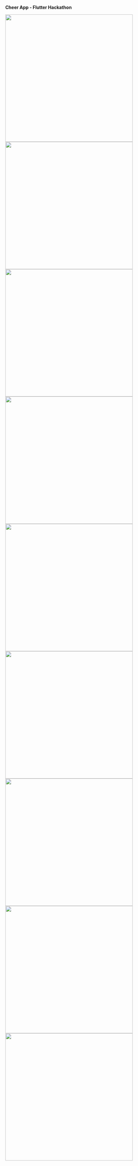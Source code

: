 **Cheer App - Flutter Hackathon**


<img src="https://user-images.githubusercontent.com/58719777/153759089-976197f6-039b-4071-9fa5-20615eb5b342.png" width="400"/>
<img src="https://user-images.githubusercontent.com/58719777/153759093-929c99d8-22b3-4052-af00-c0e44d38b5ac.png" width="400"/>
<img src="https://user-images.githubusercontent.com/58719777/153759094-127fdfaf-2ba0-43c6-96d1-8c34438f46ce.png" width="400"/>
<img src="https://user-images.githubusercontent.com/58719777/153759095-18cd37bf-f611-4c0e-9a73-004893aadb3f.png" width="400"/>
<img src="https://user-images.githubusercontent.com/58719777/153759113-61ad4e91-9422-4ba5-8cc8-0f3c421ad47d.png" width="400"/>
<img src="https://user-images.githubusercontent.com/58719777/153759114-1403acd5-5b69-447a-987d-7389bfeb0e9a.png" width="400"/>
<img src="https://user-images.githubusercontent.com/58719777/153759115-dfa88123-71df-473e-bf7f-9c9c346665a6.png" width="400"/>
<img src="https://user-images.githubusercontent.com/58719777/153759118-c00f8242-d7f2-4d85-b7e2-765dfc640a10.png" width="400"/>
<img src="https://user-images.githubusercontent.com/58719777/153759122-1099b17b-11bc-4204-8b7b-3d5562ef8421.png" width="400"/>
